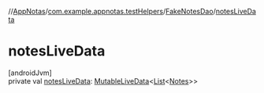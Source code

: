 //[AppNotas](../../../index.md)/[com.example.appnotas.testHelpers](../index.md)/[FakeNotesDao](index.md)/[notesLiveData](notes-live-data.md)

# notesLiveData

[androidJvm]\
private val [notesLiveData](notes-live-data.md): [MutableLiveData](https://developer.android.com/reference/kotlin/androidx/lifecycle/MutableLiveData.html)&lt;[List](https://kotlinlang.org/api/latest/jvm/stdlib/kotlin-stdlib/kotlin.collections/-list/index.html)&lt;[Notes](../../com.example.appnotas.database/-notes/index.md)&gt;&gt;
